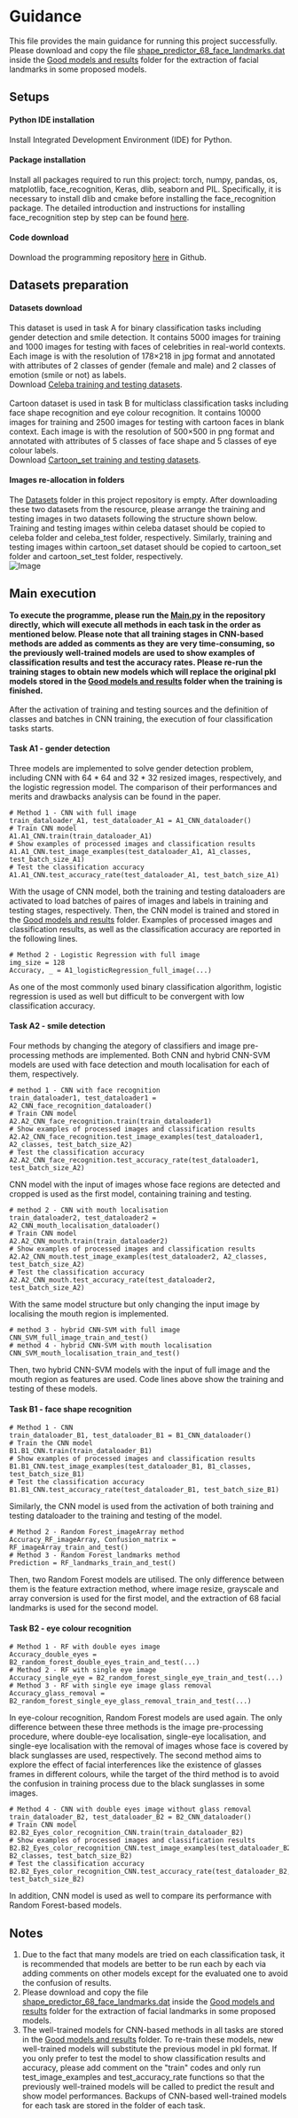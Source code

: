 # Guidance

This file provides the main guidance for running this project successfully. Please download and copy the file [shape_predictor_68_face_landmarks.dat](https://www.kaggle.com/datasets/sergiovirahonda/shape-predictor-68-face-landmarksdat?resource=download) inside the [Good models and results](https://github.com/zciccs3/-zciccs3-AMLS_assignment22_23/tree/main/Good%20models%20and%20results) folder for the extraction of facial landmarks in some proposed models. 

## Setups

#### Python IDE installation
Install Integrated Development Environment (IDE) for Python.
#### Package installation
Install all packages required to run this project: torch, numpy, pandas, os, matplotlib, face_recognition, Keras, dlib, seaborn and PIL. Specifically, it is necessary to install dlib and cmake before installing the face_recognition package. The detailed introduction and instructions for installing face_recognition step by step can be found [here](https://github.com/ageitgey/face_recognition).
#### Code download
Download the programming repository [here](https://github.com/zciccs3/-zciccs3-AMLS_assignment22_23) in Github.

## Datasets preparation

#### Datasets download
This dataset is used in task A for binary classification tasks including gender detection and smile detection. It contains 5000 images for training and 1000 images for testing with faces of celebrities in real-world contexts. Each image is with the resolution of 178×218 in jpg format and annotated with attributes of 2 classes of gender (female and male) and 2 classes of emotion (smile or not) as labels. <br/>
Download [Celeba training and testing datasets](https://bit.ly/dataset_AMLS_22-23). <br/><br/>
Cartoon dataset is used in task B for multiclass classification tasks including face shape recognition and eye colour recognition. It contains 10000 images for training and 2500 images for testing with cartoon faces in blank context. Each image is with the resolution of 500×500 in png format and annotated with attributes of 5 classes of face shape and 5 classes of eye colour labels. <br/>
Download [Cartoon_set training and testing datasets](https://google.github.io/cartoonset/).

#### Images re-allocation in folders
The [Datasets](https://github.com/zciccs3/-zciccs3-AMLS_assignment22_23/tree/main/Datasets) folder in this project repository is empty. After downloading these two datasets from the resource, please arrange the training and testing images in two datasets following the structure shown below. Training and testing images within celeba dataset should be copied to celeba folder and celeba_test folder, respectively. Similarly, training and testing images within cartoon_set dataset should be copied to cartoon_set folder and cartoon_set_test folder, respectively. <br/>
![Image](https://github.com/zciccs3/-zciccs3-AMLS_assignment22_23/blob/main/Figures/Dataset%20images%20allocation.jpg)

## Main execution

**To execute the programme, please run the [Main.py](https://github.com/zciccs3/-zciccs3-AMLS_assignment22_23/blob/main/Main.py) in the repository directly, which will execute all methods in each task in the order as mentioned below. Please note that all training stages in CNN-based methods are added as comments as they are very time-consuming, so the previously well-trained models are used to show examples of classification results and test the accuracy rates. Please re-run the training stages to obtain new models which will replace the original pkl models stored in the [Good models and results](https://github.com/zciccs3/-zciccs3-AMLS_assignment22_23/tree/main/Good%20models%20and%20results) folder when the training is finished.** <br/><br/>
After the activation of training and testing sources and the definition of classes and batches in CNN training, the execution of four classification tasks starts.

#### Task A1 - gender detection
Three models are implemented to solve gender detection problem, including CNN with 64 * 64 and 32 * 32 resized images, respectively, and the logistic regression model. The comparison of their performances and merits and drawbacks analysis can be found in the paper. <br/>
```
# Method 1 - CNN with full image
train_dataloader_A1, test_dataloader_A1 = A1_CNN_dataloader()
# Train CNN model
A1.A1_CNN.train(train_dataloader_A1)
# Show examples of processed images and classification results
A1.A1_CNN.test_image_examples(test_dataloader_A1, A1_classes, test_batch_size_A1)
# Test the classification accuracy
A1.A1_CNN.test_accuracy_rate(test_dataloader_A1, test_batch_size_A1)
```
With the usage of CNN model, both the training and testing dataloaders are activated to load batches of paires of images and labels in training and testing stages, respectively. Then, the CNN model is trained and stored in the [Good models and results](https://github.com/zciccs3/-zciccs3-AMLS_assignment22_23/tree/main/Good%20models%20and%20results) folder. Examples of processed images and classification results, as well as the classification accuracy are reported in the following lines. <br/>
```
# Method 2 - Logistic Regression with full image
img_size = 128
Accuracy, _ = A1_logisticRegression_full_image(...)
```
As one of the most commonly used binary classification algorithm, logistic regression is used as well but difficult to be convergent with low classification accuracy.

#### Task A2 - smile detection

Four methods by changing the ategory of classifiers and image pre-processing methods are implemented. Both CNN and hybrid CNN-SVM models are used with face detection and mouth localisation for each of them, respectively. <br/>
```
# method 1 - CNN with face recognition
train_dataloader1, test_dataloader1 = A2_CNN_face_recognition_dataloader()
# Train CNN model
A2.A2_CNN_face_recognition.train(train_dataloader1)
# Show examples of processed images and classification results
A2.A2_CNN_face_recognition.test_image_examples(test_dataloader1, A2_classes, test_batch_size_A2)
# Test the classification accuracy
A2.A2_CNN_face_recognition.test_accuracy_rate(test_dataloader1, test_batch_size_A2)
```
CNN model with the input of images whose face regions are detected and cropped is used as the first model, containing training and testing.
```
# method 2 - CNN with mouth localisation
train_dataloader2, test_dataloader2 = A2_CNN_mouth_localisation_dataloader()
# Train CNN model
A2.A2_CNN_mouth.train(train_dataloader2)
# Show examples of processed images and classification results
A2.A2_CNN_mouth.test_image_examples(test_dataloader2, A2_classes, test_batch_size_A2)
# Test the classification accuracy
A2.A2_CNN_mouth.test_accuracy_rate(test_dataloader2, test_batch_size_A2)
```
With the same model structure but only changing the input image by localising the mouth region is implemented.
```
# method 3 - hybrid CNN-SVM with full image
CNN_SVM_full_image_train_and_test()
# method 4 - hybrid CNN-SVM with mouth localisation
CNN_SVM_mouth_localisation_train_and_test()
```
Then, two hybrid CNN-SVM models with the input of full image and the mouth region as features are used. Code lines above show the training and testing of these models.

#### Task B1 - face shape recognition

```
# Method 1 - CNN
train_dataloader_B1, test_dataloader_B1 = B1_CNN_dataloader()
# Train the CNN model
B1.B1_CNN.train(train_dataloader_B1)
# Show examples of processed images and classification results
B1.B1_CNN.test_image_examples(test_dataloader_B1, B1_classes, test_batch_size_B1)
# Test the classification accuracy
B1.B1_CNN.test_accuracy_rate(test_dataloader_B1, test_batch_size_B1)
```
Similarly, the CNN model is used from the activation of both training and testing dataloader to the training and testing of the model.
```
# Method 2 - Random Forest_imageArray method
Accuracy_RF_imageArray, Confusion_matrix = RF_imageArray_train_and_test()
# Method 3 - Random Forest_landmarks method
Prediction = RF_landmarks_train_and_test()
```
Then, two Random Forest models are utilised. The only difference between them is the feature extraction method, where image resize, grayscale and array conversion is used for the first model, and the extraction of 68 facial landmarks is used for the second model.

#### Task B2 - eye colour recognition

```
# Method 1 - RF with double eyes image
Accuracy_double_eyes = B2_random_forest_double_eyes_train_and_test(...)
# Method 2 - RF with single eye image
Accuracy_single_eye = B2_random_forest_single_eye_train_and_test(...)
# Method 3 - RF with single eye image glass removal
Accuracy_glass_removal = B2_random_forest_single_eye_glass_removal_train_and_test(...)
```
In eye-colour recognition, Random Forest models are used again. The only difference between these three methods is the image pre-processing procedure, where double-eye localisation, single-eye localisation, and single-eye localisation with the removal of images whose face is covered by black sunglasses are used, respectively. The second method aims to explore the effect of facial interferences like the existence of glasses frames in different colours, while the target of the third method is to avoid the confusion in training process due to the black sunglasses in some images. 
```
# Method 4 - CNN with double eyes image without glass removal
train_dataloader_B2, test_dataloader_B2 = B2_CNN_dataloader()
# Train CNN model
B2.B2_Eyes_color_recognition_CNN.train(train_dataloader_B2)
# Show examples of processed images and classification results
B2.B2_Eyes_color_recognition_CNN.test_image_examples(test_dataloader_B2, B2_classes, test_batch_size_B2)
# Test the classification accuracy
B2.B2_Eyes_color_recognition_CNN.test_accuracy_rate(test_dataloader_B2, test_batch_size_B2)
```
In addition, CNN model is used as well to compare its performance with Random Forest-based models. 

## Notes

1. Due to the fact that many models are tried on each classification task, it is recommended that models are better to be run each by each via adding comments on other models except for the evaluated one to avoid the confusion of results. 
2. Please download and copy the file [shape_predictor_68_face_landmarks.dat](https://www.kaggle.com/datasets/sergiovirahonda/shape-predictor-68-face-landmarksdat?resource=download) inside the [Good models and results](https://github.com/zciccs3/-zciccs3-AMLS_assignment22_23/tree/main/Good%20models%20and%20results) folder for the extraction of facial landmarks in some proposed models.
3. The well-trained models for CNN-based methods in all tasks are stored in the [Good models and results](https://github.com/zciccs3/-zciccs3-AMLS_assignment22_23/tree/main/Good%20models%20and%20results) folder. To re-train these models, new well-trained models will substitute the previous model in pkl format. If you only prefer to test the model to show classification results and accuracy, please add comment on the "train" codes and only run test_image_examples and test_accuracy_rate functions so that the previously well-trained models will be called to predict the result and show model performances. Backups of CNN-based well-trained models for each task are stored in the folder of each task. 
